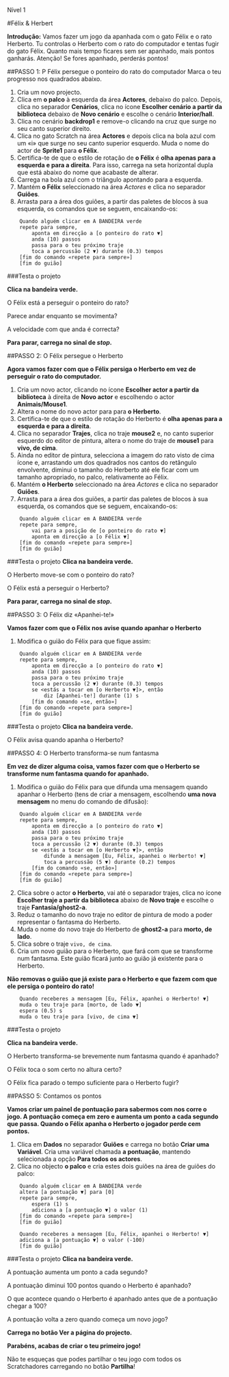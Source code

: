 Nível 1

#Félix & Herbert

__Introdução:__
Vamos fazer um jogo da apanhada com o gato Félix e o rato Herberto. 
Tu controlas o Herberto com o rato do computador e tentas fugir do gato Félix. 
Quanto mais tempo ficares sem ser apanhado, mais pontos ganharás. 
Atenção! Se fores apanhado, perderás pontos!

##PASSO 1: P Félix persegue o ponteiro do rato do computador
Marca o teu progresso nos quadrados abaixo.

1. Cria um novo projecto.
2. Clica em __o palco__ à esquerda da área __Actores__, debaixo do palco. Depois, clica no separador __Cenários__, 
   clica no ícone __Escolher cenário a partir da biblioteca__ debaixo de __Novo cenário__ e escolhe o cenário __Interior/hall__.
3. Clica no cenário __backdrop1__ e remove-o clicando na cruz que surge no seu canto superior direito.
4. Clica no gato Scratch na área __Actores__ e depois clica na bola azul com um «i» que surge no seu canto superior esquerdo. Muda o nome do actor de __Sprite1__ para __o Félix__. 
5. Certifica-te de que o estilo de rotação de __o Félix__ é __olha apenas para a esquerda e para a direita__. Para isso, carrega na seta horizontal dupla que está abaixo do nome que acabaste de alterar.
6. Carrega na bola azul com o triângulo apontando para a esquerda.
7. Mantém __o Félix__ seleccionado na área _Actores_ e clica no separador __Guiões__.
8. Arrasta para a área dos guiões, a partir das paletes de blocos à sua esquerda, os comandos que se seguem, encaixando-os:

```scratch
	Quando alguém clicar em A BANDEIRA verde
	repete para sempre,
		aponta em direcção a [o ponteiro do rato ▼]
		anda (10) passos
		passa para o teu próximo traje
		toca a percussão (2 ▼) durante (0.3) tempos
	[fim do comando «repete para sempre»]
	[fim do guião]
```
		
###Testa o projeto

__Clica na bandeira verde.__

O Félix está a perseguir o ponteiro do rato? 

Parece andar enquanto se movimenta? 

A velocidade com que anda é correcta?

__Para parar, carrega no sinal de _stop_.__

##PASSO 2: O Félix persegue o Herberto

__Agora vamos fazer com que o Félix persiga o Herberto em vez de perseguir o rato do computador.__

1. Cria um novo actor, clicando no ícone __Escolher actor a partir da biblioteca__ à direita de __Novo actor__ e escolhendo o actor __Animais/Mouse1__.
2. Altera o nome do novo actor para para __o Herberto__.
3. Certifica-te de que o estilo de rotação do Herberto é __olha apenas para a esquerda e para a direita__.
4. Clica no separador __Trajes__, clica no traje __mouse2__ e, no canto superior esquerdo do editor de pintura, altera o nome do traje de __mouse1__ para __vivo, de cima__.
5. Ainda no editor de pintura, selecciona a imagem do rato visto de cima ícone e, arrastando um dos quadrados nos cantos do retângulo envolvente, diminui o tamanho do Herberto até ele ficar com um tamanho apropriado, no palco, relativamente ao Félix.
6. Mantém __o Herberto__ seleccionado na área _Actores_ e clica no separador __Guiões__.
7. Arrasta para a área dos guiões, a partir das paletes de blocos à sua esquerda, os comandos que se seguem, encaixando-os:  

```scratch
	Quando alguém clicar em A BANDEIRA verde
	repete para sempre,
		vai para a posição de [o ponteiro do rato ▼]
		aponta em direcção a [o Félix ▼]		
	[fim do comando «repete para sempre»]
	[fim do guião]
```

###Testa o projeto
__Clica na bandeira verde.__

O Herberto move-se com o ponteiro do rato?

O Félix está a perseguir o Herberto?

__Para parar, carrega no sinal de _stop_.__

##PASSO 3: O Félix diz «Apanhei-te!»

__Vamos fazer com que o Félix nos avise quando apanhar o Herberto__

1. Modifica o guião do Félix para que fique assim:

```scratch
	Quando alguém clicar em A BANDEIRA verde
	repete para sempre,
		aponta em direcção a [o ponteiro do rato ▼]
		anda (10) passos
		passa para o teu próximo traje
		toca a percussão (2 ▼) durante (0.3) tempos
		se <estás a tocar em [o Herberto ▼]>, então
			diz [Apanhei-te!] durante (1) s
		[fim do comando «se, então»]
	[fim do comando «repete para sempre»]
	[fim do guião]
```

###Testa o projeto
__Clica na bandeira verde.__

O Félix avisa quando apanha o Herberto?

##PASSO 4: O Herberto transforma-se num fantasma

__Em vez de dizer alguma coisa, vamos fazer com que o Herberto se transforme num fantasma quando for apanhado.__

1. Modifica o guião do Félix para que difunda uma mensagem quando apanhar o Herberto (tens de criar a mensagem, escolhendo __uma nova mensagem__ no menu do comando de difusão):

```scratch
	Quando alguém clicar em A BANDEIRA verde
	repete para sempre,
		aponta em direcção a [o ponteiro do rato ▼]
		anda (10) passos
		passa para o teu próximo traje
		toca a percussão (2 ▼) durante (0.3) tempos
		se <estás a tocar em [o Herberto ▼]>, então
			difunde a mensagem [Eu, Félix, apanhei o Herberto! ▼]
			toca a percussão (5 ▼) durante (0.2) tempos
		[fim do comando «se, então»]
	[fim do comando «repete para sempre»]
	[fim do guião]
```

2. Clica sobre o actor __o Herberto__, vai até o separador trajes, clica no ícone __Escolher traje a partir da biblioteca__ abaixo de __Novo traje__ e escolhe o traje __Fantasia/ghost2-a__.
3. Reduz o tamanho do novo traje no editor de pintura de modo a poder representar o fantasma do Herberto.
4. Muda o nome do novo traje do Herberto de __ghost2-a__ para __morto, de lado__.
5. Clica sobre o traje `vivo, de cima`.
6. Cria um novo guião para o Herberto, que fará com que se transforme num fantasma. Este guião ficará junto ao guião já existente para o Herberto.

__Não removas o guião que já existe para o Herberto e que fazem com que ele persiga o ponteiro do rato!__

```scratch
	Quando receberes a mensagem [Eu, Félix, apanhei o Herberto! ▼]
	muda o teu traje para [morto, de lado ▼]
	espera (0.5) s
	muda o teu traje para [vivo, de cima ▼]	
```	
	
###Testa o projeto

__Clica na bandeira verde.__

O Herberto transforma-se brevemente num fantasma quando é apanhado?

O Félix toca o som certo no altura certo?

O Félix fica parado o tempo suficiente para o Herberto fugir?

##PASSO 5: Contamos os pontos

__Vamos criar um painel de pontuação para sabermos com nos corre o jogo. A pontuação começa em zero e aumenta um ponto a cada segundo que passa. 
Quando o Félix apanha o Herberto o jogador perde cem pontos.__

1. Clica em __Dados__ no separador __Guiões__ e carrega no botão __Criar uma Variável__. Cria uma variável chamada __a pontuação__, mantendo selecionada a opção __Para todos os actores__.
2. Clica no objecto __o palco__ e cria estes dois guiões na área de guiões do palco:

```scratch
	Quando alguém clicar em A BANDEIRA verde
	altera [a pontuação ▼] para [0]
	repete para sempre,
		espera (1) s
		adiciona a [a pontuação ▼] o valor (1)
	[fim do comando «repete para sempre»]
	[fim do guião]
```

```scratch
	Quando receberes a mensagem [Eu, Félix, apanhei o Herberto! ▼]
	adiciona a [a pontuação ▼] o valor (-100)
	[fim do guião]
```	

###Testa o projeto
__Clica na bandeira verde.__

A pontuação aumenta um ponto a cada segundo?

A pontuação diminui 100 pontos quando o Herberto é apanhado?

O que acontece quando o Herberto é apanhado antes que de a pontuação chegar a 100?

A pontuação volta a zero quando começa um novo jogo?

__Carrega no botão Ver a página do projecto.__

__Parabéns, acabas de criar o teu primeiro jogo!__

Não te esqueças que podes partilhar o teu jogo com todos os Scratchadores carregando no botão __Partilha__!

